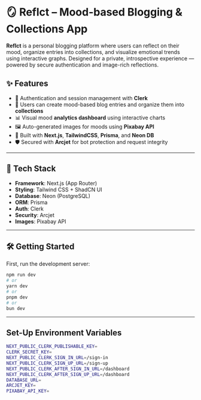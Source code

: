 # 🪞 Reflct – Mood-based Blogging & Collections App

**Reflct** is a personal blogging platform where users can reflect on their mood, organize entries into collections, and visualize emotional trends using interactive graphs. Designed for a private, introspective experience — powered by secure authentication and image-rich reflections.

## ✨ Features

- 🔐 Authentication and session management with **Clerk**
- 🌈 Users can create mood-based blog entries and organize them into **collections**
- 📊 Visual mood **analytics dashboard** using interactive charts
- 🖼️ Auto-generated images for moods using **Pixabay API**
- 🌱 Built with **Next.js**, **TailwindCSS**, **Prisma**, and **Neon DB**
- 🛡️ Secured with **Arcjet** for bot protection and request integrity

---

## 🚀 Tech Stack

- **Framework**: Next.js (App Router)
- **Styling**: Tailwind CSS + ShadCN UI
- **Database**: Neon (PostgreSQL)
- **ORM**: Prisma
- **Auth**: Clerk
- **Security**: Arcjet
- **Images**: Pixabay API

---

## 🛠️ Getting Started

First, run the development server:

```bash
npm run dev
# or
yarn dev
# or
pnpm dev
# or
bun dev
```

---

## Set-Up Environment Variables
```bash
NEXT_PUBLIC_CLERK_PUBLISHABLE_KEY=
CLERK_SECRET_KEY=
NEXT_PUBLIC_CLERK_SIGN_IN_URL=/sign-in
NEXT_PUBLIC_CLERK_SIGN_UP_URL=/sign-up
NEXT_PUBLIC_CLERK_AFTER_SIGN_IN_URL=/dashboard
NEXT_PUBLIC_CLERK_AFTER_SIGN_UP_URL=/dashboard
DATABASE_URL=
ARCJET_KEY=
PIXABAY_API_KEY=
```
